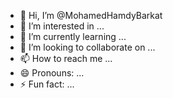 - 👋 Hi, I’m @MohamedHamdyBarkat
- 👀 I’m interested in ...
- 🌱 I’m currently learning ...
- 💞️ I’m looking to collaborate on ...
- 📫 How to reach me ...
- 😄 Pronouns: ...
- ⚡ Fun fact: ...

<!---
MohamedHamdyBarkat/MohamedHamdyBarkat is a ✨ special ✨ repository because its `README.md` (this file) appears on your GitHub profile.
You can click the Preview link to take a look at your changes.
--->
